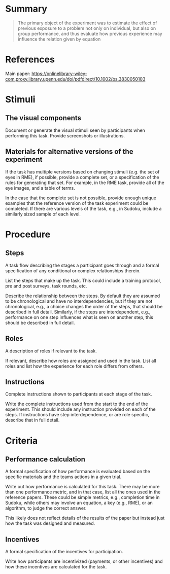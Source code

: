 # Summary
>The primary object of the experiment was to estimate the effect of previous exposure to a problem not only on individual, but also on group performance, and thus evaluate how previous experience may influence the relation given by equation

# References
Main paper: https://onlinelibrary-wiley-com.proxy.library.upenn.edu/doi/pdfdirect/10.1002/bs.3830050103

# Stimuli
## The visual components
Document or generate the visual stimuli seen by participants when performing this task. Provide screenshots or illustrations.

## Materials for alternative versions of the experiment 
If the task has multiple versions based on changing stimuli (e.g. the set of eyes in RME), if possible, provide a complete set, or a specification of the rules for generating that set. For example, in the RME task, provide all of the eye images, and a table of terms.  

In the case that the complete set is not possible, provide enough unique examples that the reference version of the task experiment could be completed. If there are various levels of the task, e.g., in Sudoku, include a similarly sized sample of each level.

# Procedure
## Steps
A task flow describing the stages a participant goes through and a formal specification of any conditional or complex relationships therein. 

List the steps that make up the task. This could include a training protocol, pre and post surveys, task rounds, etc.  

Describe the relationship between the steps. By default they are assumed to be chronological and have no interdependencies, but if they are not chronological, e.g., a choice changes the order of the steps, that should be described in full detail. Similarly, if the steps are interdependent, e.g., performance on one step influences what is seen on another step, this should be described in full detail.

## Roles 
A description of roles if relevant to the task.  

If relevant, describe how roles are assigned and used in the task. List all roles and list how the experience for each role differs from others.

## Instructions
Complete instructions shown to participants at each stage of the task.  

Write the complete instructions used from the start to the end of the experiment. This should include any instruction provided on each of the steps. If instructions have step interdependence, or are role specific, describe that in full detail.

# Criteria
## Performance calculation
A formal specification of how performance is evaluated based on the specific materials and the teams actions in a given trial.  

Write out how performance is calculated for this task. There may be more than one performance metric, and in that case, list all the ones used in the reference papers. These could be simple metrics, e.g., completion time in Sudoku, while others may involve an equation, a key (e.g., RME), or an algorithm, to judge the correct answer.  

This likely does not reflect details of the results of the paper but instead just how the task was designed and measured. 

## Incentives
A formal specification of the incentives for participation.   

Write how participants are incentivized (payments, or other incentives) and how these incentives are calculated for the task.
